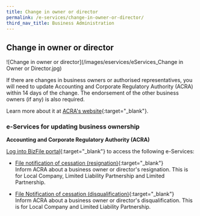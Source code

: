 ```yaml
---
title: Change in owner or director
permalink: /e-services/change-in-owner-or-director/
third_nav_title: Business Administration
---
```


## Change in owner or director

![Change in owner or director](/images/eservices/eServices_Change in Owner or Director.jpg)

If there are changes in business owners or authorised representatives, you will need to update Accounting and Corporate Regulatory Authority (ACRA) within 14 days of the change. The endorsement of the other business owners (if any) is also required.

Learn more about it at [ACRA's website](https://www.acra.gov.sg/how-to-guides/updating-information-of-sole-proprietorships-and-partnerships/changes-in-business-information-and-appointments-of-business-owners-and-authorised-representatives){:target="_blank"}.

### e-Services for updating business ownership

**Accounting and Corporate Regulatory Authority (ACRA)**

[Log into BizFile portal](https://www.bizfile.gov.sg){:target="_blank"} to access the following e-Services:

- [File notification of cessation (resignation)](https://www.bizfile.gov.sg/){:target="_blank"}
  <br>Inform ACRA about a business owner or director's resignation. This is for Local Company, Limited Liability Partnership and Limited Partnership.

- [File Notification of cessation (disqualification)](https://oursggrants.gov.sg/){:target="_blank"}
  <br>Inform ACRA about a business owner or director's disqualification. This is for Local Company and Limited Liability Partnership.

